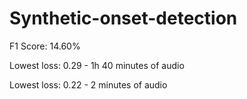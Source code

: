 # Synthetic-onset-detection

F1 Score: 14.60%

Lowest loss: 0.29 - 1h 40 minutes of audio

Lowest loss: 0.22 - 2 minutes of audio
